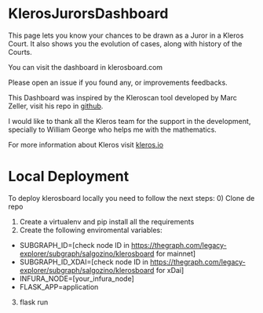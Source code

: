 # KlerosJurorsDashboard
This page lets you know your chances to be drawn as a Juror in a Kleros Court. It also shows you the evolution of cases, along with history of the Courts.

You can visit the dashboard in klerosboard.com

Please open an issue if you found any, or improvements feedbacks.

This Dashboard was inspired by the Kleroscan tool developed by Marc Zeller, visit his repo in [github](https://github.com/marczeller/Kleros-Monitor-Bot).

I would like to thank all the Kleros team for the support in the development, specially to William George who helps me with the mathematics.

For more information about Kleros visit [kleros.io](kleros.io)

# Local Deployment
To deploy klerosboard locally you need to follow the next steps:
0) Clone de repo
1) Create a virtualenv and pip install all the requirements
2) Create the following enviromental variables:
 * SUBGRAPH_ID=[check node ID in https://thegraph.com/legacy-explorer/subgraph/salgozino/klerosboard for mainnet]
 * SUBGRAPH_ID_XDAI=[check node ID in https://thegraph.com/legacy-explorer/subgraph/salgozino/klerosboard for xDai]
 * INFURA_NODE=[your_infura_node]
 * FLASK_APP=application
3) flask run